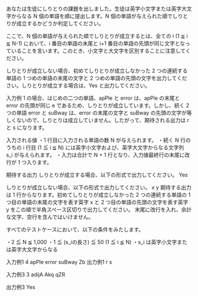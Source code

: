 あなたは生徒にしりとりの課題を出しました。生徒は英字小文字または英字大文字からなる N 個の単語を順に提出します。N 個の単語が与えられた順でしりとりが成立するかどうか判定してください。

ここで、N 個の単語が与えられた順でしりとりが成立するとは、全ての i (1 ≦ i ≦ N-1) において、i 番目の単語の末尾と i+1 番目の単語の先頭が同じ文字となっていることを言います。このとき、小文字と大文字を区別することに注意してください。

しりとりが成立しない場合、初めてしりとりが成立しなかった 2 つの連続する単語の 1 つめの単語の末尾の文字と 2 つめの単語の先頭の文字を出力してください。しりとりが成立する場合は、Yes と出力してください。

入力例 1 の場合、はじめの二つの単語、apPle と error は、apPle の末尾と error の先頭が同じ e であるため、しりとりが成立しています。しかし、続く 2 つの単語 error と suBway は、error の末尾の文字と suBway の先頭の文字が等しくないので、しりとりは成立していません。したがって、期待される出力は r と s になります。


入力される値
・1 行目に入力される単語の数 N が与えられます。
・続く N 行のうちの i 行目 (1 ≦ i ≦ N) には英字小文字および、英字大文字からなる文字列 s_i が与えられます。
・入力は合計で N + 1 行となり、入力値最終行の末尾に改行が 1 つ入ります。

期待する出力
しりとりが成立する場合、以下の形式で出力してください。
Yes

しりとりが成立しない場合、以下の形式で出力してください。
x y
期待する出力は 1 行からなります。初めてしりとりが成立しなかった 2 つの連続する単語の 1 つ目の単語の末尾の文字を表す英字 x と 2 つ目の単語の先頭の文字を表す英字 y をこの順で半角スペース区切りで出力してください。
末尾に改行を入れ、余計な文字、空行を含んではいけません。

すべてのテストケースにおいて、以下の条件をみたします。

・2 ≦ N ≦ 1,000
・1 ≦ (s_iの長さ) ≦ 50 (1 ≦ i ≦ N)
・s_i は英字小文字または英字大文字からなる

入力例1
4
apPle
error
suBway
Zb
出力例1
r s

入力例3
3
adijA
Akq
qZR

出力例3
Yes

